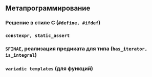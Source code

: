 ## Метапрограммирование 

### Решение в стиле C (`#define, #ifdef`)

### `constexpr, static_assert`

### `SFINAE`, реализация предиката для типа (`has_iterator, is_integral`)

### `variadic templates` (для функций)